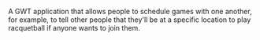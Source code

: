 A GWT application that allows people to schedule games with one another, for example, to tell other people that they'll be at a specific location to play racquetball if anyone wants to join them.